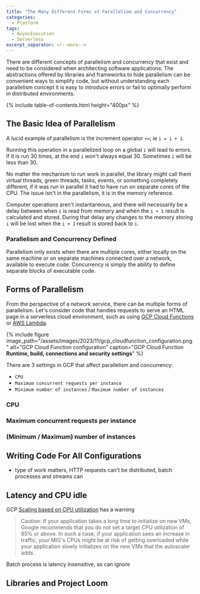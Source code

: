 ```yaml
---
title: "The Many Different Forms of Parallelism and Concurrency"
categories:
  - Platform
tags:
  - AsyncExecution
  - Serverless
excerpt_separator: <!--more-->
---
```

There are different concepts of parallelism and concurrency that exist and need to be considered when architecting 
software applications. The abstractions offered by libraries and frameworks to hide parallelism can be convenient 
ways to simplify code, but without understanding each parallelism concept it is easy to introduce errors or fail to 
optimally perform in distributed environments.<!--more-->

{% include table-of-contents.html height="400px" %}

## The Basic Idea of Parallelism

A lucid example of parallelism is the increment operator `+=`; 
ie `i = i + 1`.  

Running this operation in a parallelized loop on a global `i` will lead to errors.  If it is run 30 times, at the end 
`i` won't always equal 30.  Sometimes `i` will be less than 30.

No matter the mechanism to run work in parallel, the library might call them virtual threads, green threads, tasks, 
events, or something completely different, if it was run in parallel it had to have run on separate cores of the
CPU.  The issue isn't in the parallelism, it is in the memory reference.

Computer operations aren't instantaneous, and there will necessarily be a delay between when `i` is read from memory and
when the `i + 1` result is calculated and stored. During that delay any changes to the memory storing `i` will be lost
when the `i + 1` result is stored back to `i`.

### Parallelism and Concurrency Defined

Parallelism only exists when there are multiple cores, either locally on the same machine or on separate machines connected over 
a network, available to execute code.  Concurrency is simply the ability to define separate blocks of executable code.

## Forms of Parallelism

From the perspective of a network service, there can be multiple forms of parallelism. Let's consider code that handles
requests to serve an HTML page in a serverless cloud environment, such as using [GCP Cloud Functions](https://cloud.google.com/functions) or [AWS Lambda](https://docs.aws.amazon.com/lambda/latest/dg/welcome.html).

{%
    include figure image_path="/assets/images/2023/11/gcp_cloudfunction_configuration.png"
    alt="GCP Cloud Function configuration"
    caption="GCP Cloud Function **Runtime, build, connections and security settings**"
%}

There are 3 settings in GCP that affect parallelism and concurrency: 
- `CPU`
- `Maximum concurrent requests per instance`
- `Minimum number of instances` / `Maximum number of instances`

### CPU

### Maximum concurrent requests per instance

### (Minimum / Maximum) number of instances

## Writing Code For All Configurations

- type of work matters, HTTP requests can't be distributed, batch processes and streams can

## Latency and CPU idle

GCP [Scaling based on CPU utilization](https://cloud.google.com/compute/docs/autoscaler/scaling-cpu) has a warning
> Caution: If your application takes a long time to initialize on new VMs, Google recommends that you do not set a target CPU utilization of 85% or above. In such a case, if your application sees an increase in traffic, your MIG's CPUs might be at risk of getting overloaded while your application slowly initializes on the new VMs that the autoscaler adds.

Batch process is latency insensitive, so can ignore

## Libraries and Project Loom

